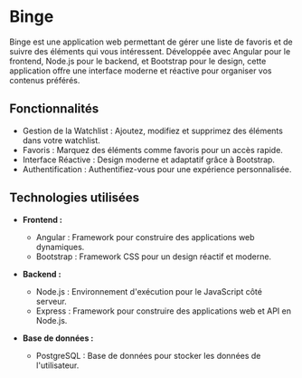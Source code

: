 
# Binge

Binge est une application web permettant de gérer une liste de favoris et de suivre des éléments qui vous intéressent. Développée avec Angular pour le frontend, Node.js pour le backend, et Bootstrap pour le design, cette application offre une interface moderne et réactive pour organiser vos contenus préférés.

## Fonctionnalités

- Gestion de la Watchlist : Ajoutez, modifiez et supprimez des éléments dans votre watchlist.
- Favoris : Marquez des éléments comme favoris pour un accès rapide.
- Interface Réactive : Design moderne et adaptatif grâce à Bootstrap.
- Authentification : Authentifiez-vous pour une expérience personnalisée.

## Technologies utilisées

- **Frontend :**
  - Angular : Framework pour construire des applications web dynamiques.
  - Bootstrap : Framework CSS pour un design réactif et moderne.
  
- **Backend :**
  - Node.js : Environnement d'exécution pour le JavaScript côté serveur.
  - Express : Framework pour construire des applications web et API en Node.js.
  
- **Base de données :**
  - PostgreSQL : Base de données pour stocker les données de l'utilisateur.

##
